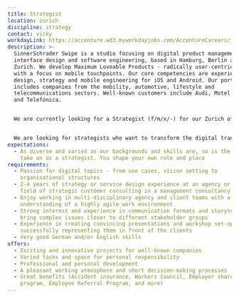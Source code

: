 ```yaml
---
title: Strategist
location: zurich
discipline: strategy
contact: vicky
workdayLink: https://accenture.wd3.myworkdayjobs.com/AccentureCareers/job/Zurich/Strategist--f-m-d------SinnerSchrader-Swipe_R00073160
description: >-
  SinnerSchrader Swipe is a studio focusing on digital product management, user
  interface design and software engineering, based in Hamburg, Berlin and
  Zurich. We develop Maximum Loveable Products - radically user-centric services
  with a focus on mobile touchpoints. Our core competencies are experience
  design, strategy and mobile engineering for iOS and Android. Our portfolio
  includes companies from the mobility, automotive, lifestyle and
  telecommunications sectors. Well-known customers include Audi, Motel One, VW
  and Telefónica.


  We are currently looking for a Strategist (f/m/x/-) for our Zurich office.


  We are looking for strategists who want to transform the digital transformation. Strategists who shape and revolutionise the digital platforms of tomorrow on the basis of sound methods, professional know-how and creative flair. You look radically through the eyes of the user and develop beneficial and innovative solutions that make our everyday lives easier and, above all, better. Therefore, service and experience design are just as much your playing field as the classic strategy repertoire. You have a keen sense for brands and their business challenges in the digital age. And you have outstanding communicative and methodical skills and an analytical and inspiring mind.
expectations:
  - As diverse and varied as our backgrounds and skills are, so is the role you
    take on as a strategist. You shape your own role and place
requirements:
  - Passion for digital topics - from use cases, vision setting to
    organisational structures
  - 2-4 years of strategy or service design experience at an agency or in the
    field of strategic customer consulting in a management consultancy
  - Enjoy working in multi-disciplinary agency and client teams with a deep
    understanding of a highly agile work environment
  - Strong interest and experience in communication formats and storytelling to
    bring complex issues closer to different stakeholder groups
  - Experience in creating convincing presentations and workshop set-ups – and
    successfully representing them in front of the clients
  - Very good German and/or English skills
offers:
  - Exciting and innovative projects for well-known companies
  - Varied tasks and space for personal responsibility
  - Professional and personal development
  - A pleasant working atmosphere and short decision-making processes
  - Great benefits (Accident insurance, Workers Council, Employer share purchase
    program, Employee Referral Program, and more)
---
```

